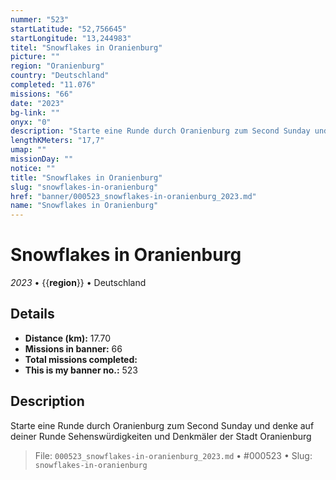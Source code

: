 ```yaml
---
nummer: "523"
startLatitude: "52,756645"
startLongitude: "13,244983"
titel: "Snowflakes in Oranienburg"
picture: ""
region: "Oranienburg"
country: "Deutschland"
completed: "11.076"
missions: "66"
date: "2023"
bg-link: ""
onyx: "0"
description: "Starte eine Runde durch Oranienburg zum Second Sunday und denke auf deiner Runde Sehenswürdigkeiten und Denkmäler der Stadt Oranienburg"
lengthKMeters: "17,7"
umap: ""
missionDay: ""
notice: ""
title: "Snowflakes in Oranienburg"
slug: "snowflakes-in-oranienburg"
href: "banner/000523_snowflakes-in-oranienburg_2023.md"
name: "Snowflakes in Oranienburg"
---
```

# Snowflakes in Oranienburg

*2023* • {{__region__}} • Deutschland





## Details
- **Distance (km):** 17.70
- **Missions in banner:** 66
- **Total missions completed:** 
- **This is my banner no.:** 523



## Description
Starte eine Runde durch Oranienburg zum Second Sunday und denke auf deiner Runde Sehenswürdigkeiten und Denkmäler der Stadt Oranienburg




> File: `000523_snowflakes-in-oranienburg_2023.md` • #000523 • Slug: `snowflakes-in-oranienburg`
